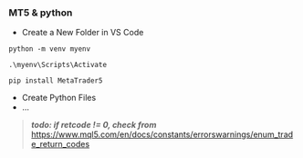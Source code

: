 ### MT5 & python

- Create a New Folder in VS Code
```
python -m venv myenv
```

```
.\myenv\Scripts\Activate
```

```
pip install MetaTrader5
```
- Create Python Files
- ...

>___todo: if retcode != 0, check from___
https://www.mql5.com/en/docs/constants/errorswarnings/enum_trade_return_codes

